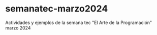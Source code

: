 # semanatec-marzo2024
Actividades y ejemplos de la semana tec "El Arte de la Programación" marzo 2024
